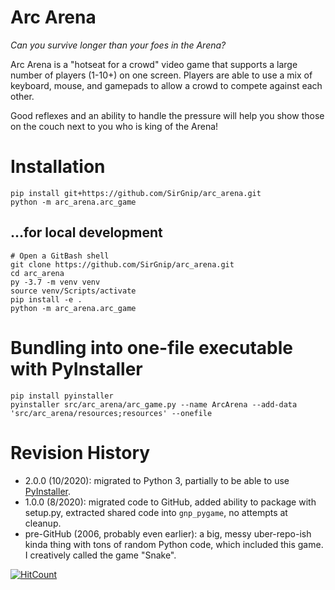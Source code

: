 # Arc Arena

*Can you survive longer than your foes in the Arena?*

Arc Arena is a "hotseat for a crowd" video game that supports a large number of players (1-10+) on one screen.  Players
are able to use a mix of keyboard, mouse, and gamepads to allow a crowd to compete against each other.

Good reflexes and an ability to handle the pressure will help you show those on the couch next to you who is king of the Arena! 


# Installation

    pip install git+https://github.com/SirGnip/arc_arena.git
    python -m arc_arena.arc_game
    
## ...for local development

    # Open a GitBash shell
    git clone https://github.com/SirGnip/arc_arena.git
    cd arc_arena
    py -3.7 -m venv venv
    source venv/Scripts/activate
    pip install -e .
    python -m arc_arena.arc_game


# Bundling into one-file executable with PyInstaller

    pip install pyinstaller
    pyinstaller src/arc_arena/arc_game.py --name ArcArena --add-data 'src/arc_arena/resources;resources' --onefile


# Revision History

- 2.0.0 (10/2020): migrated to Python 3, partially to be able to use [PyInstaller](https://www.pyinstaller.org/).
- 1.0.0 (8/2020): migrated code to GitHub, added ability to package with setup.py, extracted shared code into `gnp_pygame`, no attempts at cleanup.
- pre-GitHub (2006, probably even earlier): a big, messy uber-repo-ish kinda thing with tons of random Python code, which included this game. I creatively called the game "Snake".

[![HitCount](http://hits.dwyl.com/SirGnip/arc_arena.svg)](http://hits.dwyl.com/SirGnip/arc_arena)
